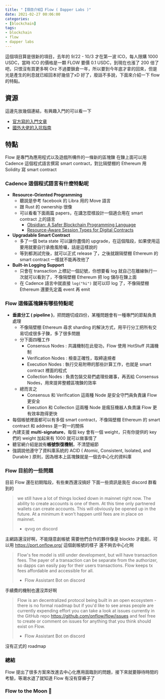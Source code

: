 ```yaml
---
title: "【項目介紹】Flow ( Dapper Labs )"
date: 2021-02-27 00:06:00
categories:
- [blockchain]
tags:
- blockchain
- flow
- dapper labs
---
```


這個項目算是很新的項目，去年的 9/22 - 10/3 才在第一波 ICO，每人限購 1000 USDC，當時 ICO 的價格是一顆 FLOW 要價 0.1 USDC，到現在也漲了 200 倍了吧，只恨沒有買更多啊 Orz 不過要鎖倉一年，所以要到今年底才拿的回來，但是光是產生的利息就已經回本好幾倍了xD
好了，廢話不多說，下面來介紹一下 flow 的特點。

## 資源

這邊先放幾個連結，有興趣入門的可以看一下

* [官方寫的入門文章](https://www.onflow.org/primer)
* [國外大佬的入坑指南](https://joshuahannan.medium.com/taking-your-first-steps-with-cadence-19dde86bbd0)

## 特點

Flow 是專門為應用程式以及遊戲所構件的一條新的區塊鍊
在鍊上面可以用 Cadence 這個程式語言撰寫 smart contract，對比隔壁棚的 Ethereum 用 Solidity 寫 smart contract

### Cadence 這個程式語言有什麼特點呢

* **Resource-Oriented Programming**
    * 聽說是參考 facebook 的 Libra 用的 Move 語言
    * 跟 Rust 的 ownership 很像
    * 可以看看下面兩篇 papers，在講怎麼樣設計一個適合用在 smart contract 上的語言
        * [Obsidian: A Safer Blockchain Programming Language](https://src.acm.org/binaries/content/assets/src/2018/michael-coblenz.pdf)
        * [Resource-Aware Session Types for Digital Contracts](http://www.cs.cmu.edu/~balzers/publications/digital_contracts_as_session_types.pdf)
* **Upgradable Smart Contract**
    * 多了一個 beta state 可以讓你盡情的 upgrade，在這個階段，如果使用這要用就要自行承擔風險囉，話是這樣說的
    * 等到都測試完後，就可以正式 release 了，之後就跟隔壁棚 Ethereum 的 smart contract 一樣就不能再改他了
* **Built-in Logging Support**
    * 只會在 transaction 上標記一個記號，你想要看 log 就自己在離線執行一次就可以看到了，不像隔壁棚 Ethereum 把 log 儲存在鍊上面
    * 在 Cadence 語言中就直接 `log("hi")` 就可以印 log 了，不像隔壁棚 Ethereum 還要先定義 event 再 emit

### Flow 這條區塊鍊有哪些特點呢

* **垂直分工 ( pipeline )**，把問題切成四份，某種問題會有一種專門的節點負責處理
    * 不像隔壁棚 Ethereum 尋求 sharding 的解決方式，用平行分工把所有交易切成很多子鍊，多了很多問題
    * 分下面四種工作
        * Consensus Nodes    : 共識機制在此發功，Flow 使用 HotStuff 共識機制
        * Verification Nodes : 檢查正確性，取締違規者
        * Execution Nodes    : 執行交易附帶的那些計算工作，也就是 smart contract 裡面的程式
        * Collection Nodes   : 負責包裝交易們處理些雜事，再丟給 Consensus Nodes，用來提昇整體區塊鍊的效率
    * 總而言之
        * Consensus 和 Verification 這兩種 Node 是安全守門員負責讓 Flow 更安全
        * Execution 和 Collection 這兩種 Node 是瘋狂機器人負責讓 Flow 更有效率跑得更快
* 每個帳號裡面都可以有多個 smart contract，不像隔壁棚 Ethereum 的 smart contract 和 address 是一對一的關係
* 內建支援 **multi-signature**，每個 key 會有一個 weight，只有你提供的 key 們的 weight 加起來有 1000 就可以做事情了
* 聽官網介紹是說有**帳號恢復機制**，不清楚細節
* 強調說他遵守了資料庫系統的 ACID ( Atomic, Consistent, Isolated, and Durable ) 原則，因為根本上區塊鍊就是一個去中心化的資料庫

### Flow 目前的一些問題

目前 Flow 還在初期階段，有些東西還沒搞好
下面一些資訊是我在 discord 群看到的

> we still have a lot of things locked down in mainnet right now. The ability to create accounts is one of them. At this time only partnered wallets can create accounts. This will obviously be opened up in the future. At a minimum it won’t happen until fees are in place on mainnet.
> - qvvg on discord

主網路還沒好啊，不能隨意創帳號
需要他們合作的夥伴像是 blockto 才能創，可以用 https://port.onflow.org/ 這個創帳號的樣子
還不夠去中心化啊

> Flow's fee model is still under development, but will have transaction fees. The payer of a transaction can be separate from the authorizer, so dapps can easily pay for their users transactions. Flow keeps tx fees affordable and accessible for all.
> - Flow Assistant Bot on discord

手續費的機制也還沒弄好啊

> Flow is an decentralized protocol being built in an open ecosystem - there is no formal roadmap but if you'd like to see areas people are currently expending effort you can take a look at issues currently in the GitHub repo https://github.com/onflow/flow/issues and feel free to create or comment on issues for anything that you think should exist on Flow.
> - Flow Assistant Bot on discord

沒有正式的 roadmap

### 總結

Flow 提出了很多方案來改進去中心化應用面臨到的問題，接下來就要靜待時間的考驗，等潮水退了就知道 Flow 有沒有穿褲子了

### **Flow to the Moon 🚀**